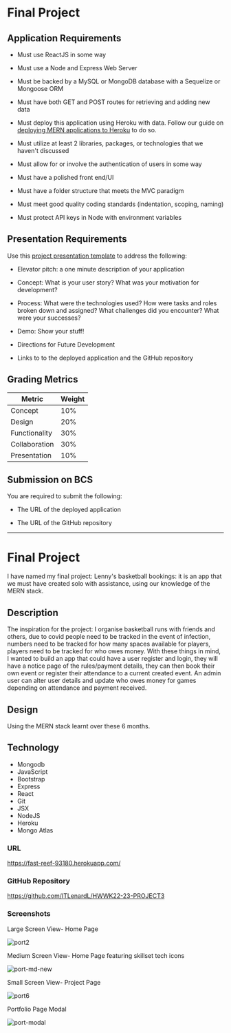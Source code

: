 # Final Project

## Application Requirements

- Must use ReactJS in some way

- Must use a Node and Express Web Server

- Must be backed by a MySQL or MongoDB database with a Sequelize or Mongoose ORM

- Must have both GET and POST routes for retrieving and adding new data

- Must deploy this application using Heroku with data. Follow our guide on [deploying MERN applications to Heroku](../04-Important/MERNHerokuDeploy.md) to do so.

- Must utilize at least 2 libraries, packages, or technologies that we haven't discussed

- Must allow for or involve the authentication of users in some way

- Must have a polished front end/UI

- Must have a folder structure that meets the MVC paradigm

- Must meet good quality coding standards (indentation, scoping, naming)

- Must protect API keys in Node with environment variables

## Presentation Requirements

Use this [project presentation template](https://docs.google.com/presentation/d/10QaO9KH8HtUXj__81ve0SZcpO5DbMbqqQr4iPpbwKks/edit?usp=sharing) to address the following:

- Elevator pitch: a one minute description of your application

- Concept: What is your user story? What was your motivation for development?

- Process: What were the technologies used? How were tasks and roles broken down and assigned? What challenges did you encounter? What were your successes?

- Demo: Show your stuff!

- Directions for Future Development

- Links to to the deployed application and the GitHub repository

## Grading Metrics

| Metric        | Weight |
| ------------- | ------ |
| Concept       | 10%    |
| Design        | 20%    |
| Functionality | 30%    |
| Collaboration | 30%    |
| Presentation  | 10%    |

## Submission on BCS

You are required to submit the following:

- The URL of the deployed application

- The URL of the GitHub repository


--------------------------------------------------------

# Final Project
I have named my final project: Lenny's basketball bookings: it is an app that we must have created solo with assistance, using our knowledge of the MERN stack.

## Description
The inspiration for the project: I organise basketball runs with friends and others, due to covid people need to be tracked in the event of infection, numbers need to be tracked for how many spaces available for players, players need to be tracked for who owes money. With these things in mind, I wanted to build an app that could have a user register and login, they will have a notice page of the rules/payment details, they can then book their own event or register their attendance to a current created event. An admin user can alter user details and update who owes money for games depending on attendance and payment received.

## Design
Using the MERN stack learnt over these 6 months.

## Technology
* Mongodb
* JavaScript
* Bootstrap
* Express
* React
* Git
* JSX
* NodeJS
* Heroku
* Mongo Atlas

### URL
https://fast-reef-93180.herokuapp.com/

### GitHub Repository
https://github.com/ITLenardL/HWWK22-23-PROJECT3

### Screenshots
Large Screen View- Home Page

![port2](https://user-images.githubusercontent.com/73642462/111426356-aaed3700-8748-11eb-96a3-3acb5bfe1d3d.PNG)

Medium Screen View- Home Page featuring skillset tech icons

![port-md-new](https://user-images.githubusercontent.com/73642462/114956249-d1b2a080-9ea1-11eb-8fb6-7bd3cbc5152d.PNG)

Small Screen View- Project Page

![port6](https://user-images.githubusercontent.com/73642462/111426459-c9ebc900-8748-11eb-9544-b2b729aa6141.PNG)


Portfolio Page Modal

![port-modal](https://user-images.githubusercontent.com/73642462/111426453-c8ba9c00-8748-11eb-8d27-a8d54ae2aa2e.PNG)